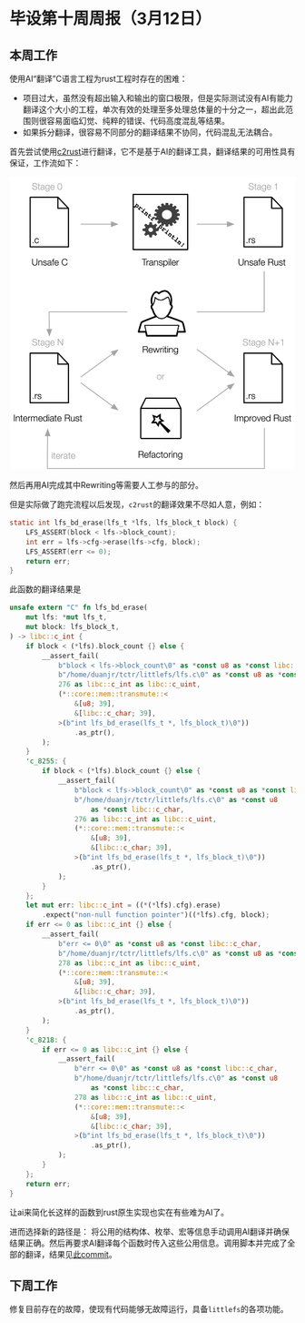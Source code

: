 # 毕设第十周周报（3月12日）

## 本周工作

使用AI“翻译”C语言工程为rust工程时存在的困难：

* 项目过大，虽然没有超出输入和输出的窗口极限，但是实际测试没有AI有能力翻译这个大小的工程，单次有效的处理至多处理总体量的十分之一，超出此范围则很容易面临幻觉、纯粹的错误、代码高度混乱等结果。
* 如果拆分翻译，很容易不同部分的翻译结果不协同，代码混乱无法耦合。

首先尝试使用[c2rust](https://github.com/immunant/c2rust)进行翻译，它不是基于AI的翻译工具，翻译结果的可用性具有保证，工作流如下：

![C2Rust overview](../../asserts/c2rust-overview.png)



然后再用AI完成其中Rewriting等需要人工参与的部分。

但是实际做了跑完流程以后发现，`c2rust`的翻译效果不尽如人意，例如：

```c
static int lfs_bd_erase(lfs_t *lfs, lfs_block_t block) {
    LFS_ASSERT(block < lfs->block_count);
    int err = lfs->cfg->erase(lfs->cfg, block);
    LFS_ASSERT(err <= 0);
    return err;
}
```

此函数的翻译结果是

```rust
unsafe extern "C" fn lfs_bd_erase(
    mut lfs: *mut lfs_t,
    mut block: lfs_block_t,
) -> libc::c_int {
    if block < (*lfs).block_count {} else {
        __assert_fail(
            b"block < lfs->block_count\0" as *const u8 as *const libc::c_char,
            b"/home/duanjr/tctr/littlefs/lfs.c\0" as *const u8 as *const libc::c_char,
            276 as libc::c_int as libc::c_uint,
            (*::core::mem::transmute::<
                &[u8; 39],
                &[libc::c_char; 39],
            >(b"int lfs_bd_erase(lfs_t *, lfs_block_t)\0"))
                .as_ptr(),
        );
    }
    'c_8255: {
        if block < (*lfs).block_count {} else {
            __assert_fail(
                b"block < lfs->block_count\0" as *const u8 as *const libc::c_char,
                b"/home/duanjr/tctr/littlefs/lfs.c\0" as *const u8
                    as *const libc::c_char,
                276 as libc::c_int as libc::c_uint,
                (*::core::mem::transmute::<
                    &[u8; 39],
                    &[libc::c_char; 39],
                >(b"int lfs_bd_erase(lfs_t *, lfs_block_t)\0"))
                    .as_ptr(),
            );
        }
    };
    let mut err: libc::c_int = ((*(*lfs).cfg).erase)
        .expect("non-null function pointer")((*lfs).cfg, block);
    if err <= 0 as libc::c_int {} else {
        __assert_fail(
            b"err <= 0\0" as *const u8 as *const libc::c_char,
            b"/home/duanjr/tctr/littlefs/lfs.c\0" as *const u8 as *const libc::c_char,
            278 as libc::c_int as libc::c_uint,
            (*::core::mem::transmute::<
                &[u8; 39],
                &[libc::c_char; 39],
            >(b"int lfs_bd_erase(lfs_t *, lfs_block_t)\0"))
                .as_ptr(),
        );
    }
    'c_8218: {
        if err <= 0 as libc::c_int {} else {
            __assert_fail(
                b"err <= 0\0" as *const u8 as *const libc::c_char,
                b"/home/duanjr/tctr/littlefs/lfs.c\0" as *const u8
                    as *const libc::c_char,
                278 as libc::c_int as libc::c_uint,
                (*::core::mem::transmute::<
                    &[u8; 39],
                    &[libc::c_char; 39],
                >(b"int lfs_bd_erase(lfs_t *, lfs_block_t)\0"))
                    .as_ptr(),
            );
        }
    };
    return err;
}
```

让ai来简化长这样的函数到rust原生实现也实在有些难为AI了。

进而选择新的路径是：
将公用的结构体、枚举、宏等信息手动调用AI翻译并确保结果正确。然后再要求AI翻译每个函数时传入这些公用信息。调用脚本并完成了全部的翻译，结果见[此commit](https://github.com/duanjr/littlefs-rust/commit/54c701ddc7ebbccab3b6237b567657287836eb1e)。

## 下周工作

修复目前存在的故障，使现有代码能够无故障运行，具备`littlefs`的各项功能。
